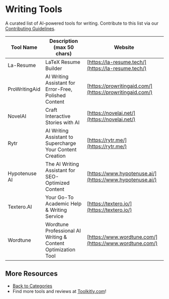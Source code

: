 # Writing Tools

A curated list of AI-powered tools for writing. Contribute to this list via our [Contributing Guidelines](../CONTRIBUTING.md).

| Tool Name | Description (max 50 chars) | Website |
|-----------|----------------------------|---------|
| La-Resume | LaTeX Resume Builder | [https://la-resume.tech/](https://la-resume.tech/) |
| ProWritingAid | AI Writing Assistant for Error-Free, Polished Content | [https://prowritingaid.com/](https://prowritingaid.com/) |
| NovelAI | Craft Interactive Stories with AI | [https://novelai.net/](https://novelai.net/) |
| Rytr | AI Writing Assistant to Supercharge Your Content Creation | [https://rytr.me/](https://rytr.me/) |
| Hypotenuse AI | The AI Writing Assistant for SEO-Optimized Content | [https://www.hypotenuse.ai/](https://www.hypotenuse.ai/) |
| Textero.AI | Your Go-To Academic Help & Writing Service | [https://textero.io/](https://textero.io/) |
| Wordtune | Wordtune  Professional AI Writing & Content Optimization Tool | [https://www.wordtune.com/](https://www.wordtune.com/) |

## More Resources
- [Back to Categories](../README.md)
- Find more tools and reviews at [Toolkitly.com](https://toolkitly.com)!
